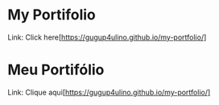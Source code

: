 # My Portifolio
Link: Click here[https://gugup4ulino.github.io/my-portfolio/]

# Meu Portifólio
Link: Clique aqui[https://gugup4ulino.github.io/my-portfolio/]
